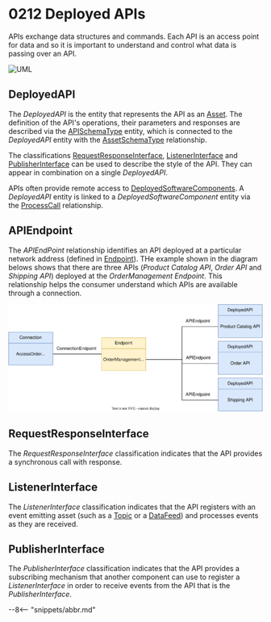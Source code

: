 <!-- SPDX-License-Identifier: CC-BY-4.0 -->
<!-- Copyright Contributors to the ODPi Egeria project. -->

# 0212 Deployed APIs

APIs exchange data structures and commands. Each API is an access point for data and so it is important to understand and control what data is passing over an API.

 

![UML](0212-Deployed-APIs.svg)

## DeployedAPI

The *DeployedAPI* is the entity that represents the API as an [Asset](/types/0/0010-Base-Model).  The definition of the API's operations, their parameters and responses are described via the [APISchemaType](/types/5/0536-API-Schemas) entity, which is connected to the *DeployedAPI* entity with the [AssetSchemaType](/types/5/0503-Asset-Schema) relationship.

The classifications [RequestResponseInterface](#requestresponseinterface), [ListenerInterface](#listenerinterface) and [PublisherInterface](#publisherinterface) can be used to describe the style of the API. They can appear in combination on a single *DeployedAPI*.

APIs often provide remote access to [DeployedSoftwareComponents](/types/2/0215-Software-Components).  A *DeployedAPI* entity is linked to a *DeployedSoftwareComponent* entity via the [ProcessCall](/types/7/0750-Data-Passing) relationship.

## APIEndpoint

The *APIEndPoint* relationship identifies an API deployed at a particular network address (defined in [Endpoint](/types/0/0026-Endpoints)).  THe example shown in the diagram belows shows that there are three APIs (*Product Catalog API*, *Order API* and *Shipping API*) deployed at the *OrderManagement Endpoint*.  This relationship helps the consumer understand which APIs are available through a connection.

![APIEndpoint example](0212-api-endpoint-example.svg)

## RequestResponseInterface

The *RequestResponseInterface* classification indicates that the API provides a synchronous call with response.

## ListenerInterface

The *ListenerInterface* classification indicates that the API registers with an event emitting asset (such as a [Topic](/types/2/0223-Events-and-Logs) or a [DataFeed](/0223-Events-and-Logs)) and processes events as they are received.

## PublisherInterface

The *PublisherInterface* classification indicates that the API provides a subscribing mechanism that another component can use to register a *ListenerInterface* in order to receive events from the API that is the *PublisherInterface*.


--8<-- "snippets/abbr.md"
